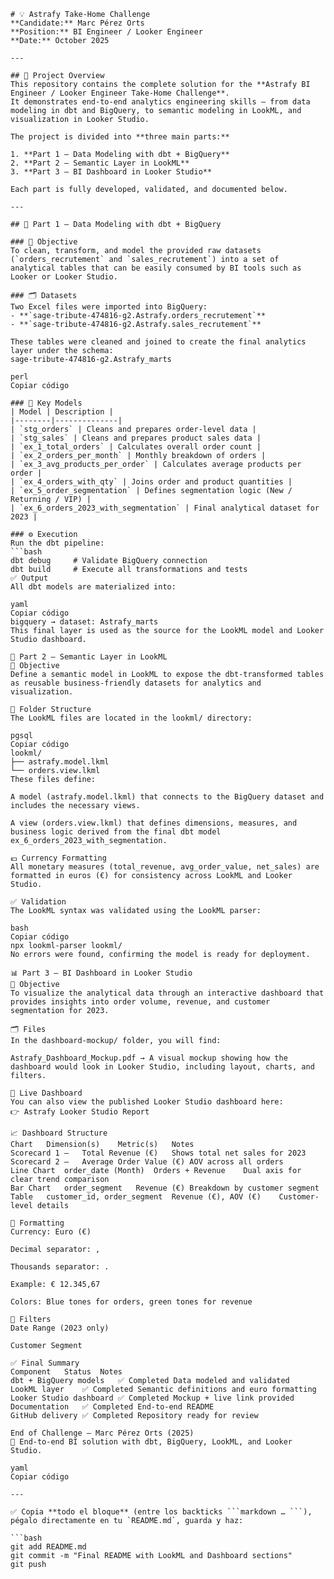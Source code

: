 ```
# 💡 Astrafy Take-Home Challenge  
**Candidate:** Marc Pérez Orts  
**Position:** BI Engineer / Looker Engineer  
**Date:** October 2025  

---

## 🧩 Project Overview
This repository contains the complete solution for the **Astrafy BI Engineer / Looker Engineer Take-Home Challenge**.  
It demonstrates end-to-end analytics engineering skills — from data modeling in dbt and BigQuery, to semantic modeling in LookML, and visualization in Looker Studio.

The project is divided into **three main parts:**

1. **Part 1 – Data Modeling with dbt + BigQuery**  
2. **Part 2 – Semantic Layer in LookML**  
3. **Part 3 – BI Dashboard in Looker Studio**

Each part is fully developed, validated, and documented below.

---

## 🧱 Part 1 – Data Modeling with dbt + BigQuery

### 🎯 Objective
To clean, transform, and model the provided raw datasets (`orders_recrutement` and `sales_recrutement`) into a set of analytical tables that can be easily consumed by BI tools such as Looker or Looker Studio.

### 🗂️ Datasets
Two Excel files were imported into BigQuery:
- **`sage-tribute-474816-g2.Astrafy.orders_recrutement`**  
- **`sage-tribute-474816-g2.Astrafy.sales_recrutement`**

These tables were cleaned and joined to create the final analytics layer under the schema:
sage-tribute-474816-g2.Astrafy_marts

perl
Copiar código

### 🧾 Key Models
| Model | Description |
|--------|--------------|
| `stg_orders` | Cleans and prepares order-level data |
| `stg_sales` | Cleans and prepares product sales data |
| `ex_1_total_orders` | Calculates overall order count |
| `ex_2_orders_per_month` | Monthly breakdown of orders |
| `ex_3_avg_products_per_order` | Calculates average products per order |
| `ex_4_orders_with_qty` | Joins order and product quantities |
| `ex_5_order_segmentation` | Defines segmentation logic (New / Returning / VIP) |
| `ex_6_orders_2023_with_segmentation` | Final analytical dataset for 2023 |

### ⚙️ Execution
Run the dbt pipeline:
```bash
dbt debug     # Validate BigQuery connection
dbt build     # Execute all transformations and tests
✅ Output
All dbt models are materialized into:

yaml
Copiar código
bigquery → dataset: Astrafy_marts
This final layer is used as the source for the LookML model and Looker Studio dashboard.

🧩 Part 2 – Semantic Layer in LookML
🎯 Objective
Define a semantic model in LookML to expose the dbt-transformed tables as reusable business-friendly datasets for analytics and visualization.

📁 Folder Structure
The LookML files are located in the lookml/ directory:

pgsql
Copiar código
lookml/
├── astrafy.model.lkml
└── orders.view.lkml
These files define:

A model (astrafy.model.lkml) that connects to the BigQuery dataset and includes the necessary views.

A view (orders.view.lkml) that defines dimensions, measures, and business logic derived from the final dbt model ex_6_orders_2023_with_segmentation.

💶 Currency Formatting
All monetary measures (total_revenue, avg_order_value, net_sales) are formatted in euros (€) for consistency across LookML and Looker Studio.

✅ Validation
The LookML syntax was validated using the LookML parser:

bash
Copiar código
npx lookml-parser lookml/
No errors were found, confirming the model is ready for deployment.

📊 Part 3 – BI Dashboard in Looker Studio
🎯 Objective
To visualize the analytical data through an interactive dashboard that provides insights into order volume, revenue, and customer segmentation for 2023.

🗂️ Files
In the dashboard-mockup/ folder, you will find:

Astrafy_Dashboard_Mockup.pdf → A visual mockup showing how the dashboard would look in Looker Studio, including layout, charts, and filters.

🔗 Live Dashboard
You can also view the published Looker Studio dashboard here:
👉 Astrafy Looker Studio Report

📈 Dashboard Structure
Chart	Dimension(s)	Metric(s)	Notes
Scorecard 1	—	Total Revenue (€)	Shows total net sales for 2023
Scorecard 2	—	Average Order Value (€)	AOV across all orders
Line Chart	order_date (Month)	Orders + Revenue	Dual axis for clear trend comparison
Bar Chart	order_segment	Revenue (€)	Breakdown by customer segment
Table	customer_id, order_segment	Revenue (€), AOV (€)	Customer-level details

🎨 Formatting
Currency: Euro (€)

Decimal separator: ,

Thousands separator: .

Example: € 12.345,67

Colors: Blue tones for orders, green tones for revenue

🔧 Filters
Date Range (2023 only)

Customer Segment

✅ Final Summary
Component	Status	Notes
dbt + BigQuery models	✅ Completed	Data modeled and validated
LookML layer	✅ Completed	Semantic definitions and euro formatting
Looker Studio dashboard	✅ Completed	Mockup + live link provided
Documentation	✅ Completed	End-to-end README
GitHub delivery	✅ Completed	Repository ready for review

End of Challenge – Marc Pérez Orts (2025)
🚀 End-to-end BI solution with dbt, BigQuery, LookML, and Looker Studio.

yaml
Copiar código

---

✅ Copia **todo el bloque** (entre los backticks ```markdown … ```), pégalo directamente en tu `README.md`, guarda y haz:  

```bash
git add README.md
git commit -m "Final README with LookML and Dashboard sections"
git push
```